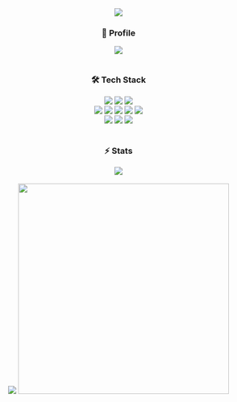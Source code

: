 <div align="center">
  <img src="https://capsule-render.vercel.app/api?type=venom&color=7bd1d2&height=300&section=header&text=Hello%20World!&stroke=7bd1d2&fontSize=90" />

  <div>
    <h3>🎈 Profile</h3>
    <a href="https://dongle-portfolio.org/" target="_blank"><img src='https://img.shields.io/badge/website-000000?style=for-the-badge&logo=About.me&logoColor=white' margin="20px"/></a>
  </div>
  <br/>
  <div>
    <h3>🛠 Tech Stack</h3>
    <img src='https://img.shields.io/badge/Python-14354C?style=for-the-badge&logo=python&logoColor=white'/>
    <img src='https://img.shields.io/badge/Unity-100000?style=for-the-badge&logo=unity&logoColor=white'/>
    <img src='https://img.shields.io/badge/C%2B%2B-00599C?style=for-the-badge&logo=c%2B%2B&logoColor=white'/>
    <br/>
    <img src='https://img.shields.io/badge/React-20232A?style=for-the-badge&logo=react&logoColor=61DAFB'/>
    <img src='https://img.shields.io/badge/React_Router-CA4245?style=for-the-badge&logo=react-router&logoColor=white'/>
    <img src='https://img.shields.io/badge/TypeScript-007ACC?style=for-the-badge&logo=typescript&logoColor=white'/>
    <img src='https://img.shields.io/badge/Vue.js-35495E?style=for-the-badge&logo=vue.js&logoColor=4FC08D'/>
    <img src='https://img.shields.io/badge/Tailwind_CSS-38B2AC?style=for-the-badge&logo=tailwind-css&logoColor=white'/>
    <br/>
    <img src='https://img.shields.io/badge/MySQL-005C84?style=for-the-badge&logo=mysql&logoColor=white'/>
    <img src='https://img.shields.io/badge/PostgreSQL-316192?style=for-the-badge&logo=postgresql&logoColor=white'/>
    <img src='https://img.shields.io/badge/Supabase-181818?style=for-the-badge&logo=supabase&logoColor=white'/>
  </div>
  <br/>
  <div>
    <h3>⚡ Stats</h3>
    <img src='http://mazassumnida.wtf/api/v2/generate_badge?boj=sdh0321' margin="20px"/>
    <br/>
    <br/>
    <div contain = 'object-fit'>
      <img src='https://github-readme-stats.vercel.app/api?username=Donghyeon-Shin&theme=radical' />
      <img src='https://github-readme-stats.vercel.app/api/top-langs/?username=Donghyeon-Shin&hide_progress=true&theme=radical' width="418"/>
    </div>
  </div>
</div>

<!--
**Donghyeon-Shin/Donghyeon-Shin** is a ✨ _special_ ✨ repository because its `README.md` (this file) appears on your GitHub profile.

Here are some ideas to get you started:

- 🔭 I’m currently working on ...
- 🌱 I’m currently learning ...
- 👯 I’m looking to collaborate on ...
- 🤔 I’m looking for help with ...
- 💬 Ask me about ...
- 📫 How to reach me: ...
- 😄 Pronouns: ...
- ⚡ Fun fact: ...
-->

